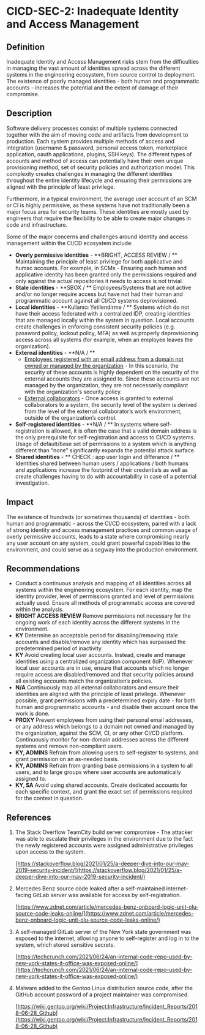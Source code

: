 # CICD-SEC-2: Inadequate Identity and Access Management
## Definition


Inadequate Identity and Access Management risks stem from the difficulties in managing the vast amount of identities spread across the different systems in the engineering ecosystem, from source control to deployment. The existence of poorly managed identities - both human and programmatic accounts - increases the potential and the extent of damage of their compromise. 


## Description

Software delivery processes consist of multiple systems connected together with the aim of moving code and artifacts from development to production. Each system provides multiple methods of access and integration (username & password, personal access token, marketplace application, oauth applications, plugins, SSH keys). The different types of accounts and method of access can potentially have their own unique provisioning method, set of security policies and authorization model. This complexity creates challenges in managing the different identities throughout the entire identity lifecycle and ensuring their permissions are aligned with the principle of least privilege.

Furthermore, in a typical environment, the average user account of an SCM or CI is highly permissive, as these systems have not traditionally been a major focus area for security teams. These identities are mostly used by engineers that require the flexibility to be able to create major changes in code and infrastructure. 

Some of the major concerns and challenges around identity and access management within the CI/CD ecosystem include:



* **Overly permissive identities** - **BRIGHT, ACCESS REVIEW / ** Maintaining the principle of least privilege for both applicative and humac accounts. For example, in SCMs - Ensuring each human and applicative identity has been granted only the permissions required and only against the actual repositories it needs to access is not trivial.
* **Stale identities** - **SBOX / ** Employees/Systems that are not active and/or no longer require access but have not had their human and programmatic account against all CI/CD systems deprovisioned.
* **Local identities** - **Kullanıcı Yetilendirme / ** Systems which do not have their access federated with a centralized IDP, creating identities that are managed locally within the system in question. Local accounts create challenges in enforcing consistent security policies (e.g. password policy, lockout policy, MFA) as well as properly deprovisioning access across all systems (for example, when an employee leaves the organization).
* **External identities** - **N/A / **
    * <span style="text-decoration:underline;">Employees registered with an email address from a domain not owned or managed by the organization</span> - In this scenario, the security of these accounts is highly dependent on the security of the external accounts they are assigned to. Since these accounts are not managed by the organization, they are not necessarily compliant with the organization's security policy. 
    * <span style="text-decoration:underline;">External collaborators</span> - Once access is granted to external collaborators to a system, the security level of the system is derived from the level of the external collaborator’s work environment, outside of the organization’s control.
* **Self-registered identities** - **N/A / ** In systems where self-registration is allowed, it is often the case that a valid domain address is the only prerequisite for self-registration and access to CI/CD systems. Usage of default/base set of permissions to a system which is anything different than “none” significantly expands the potential attack surface.
* **Shared identities** - ** CHECK : app user login and differance / ** Identities shared between human users / applications / both humans and applications increase the footprint of their credentials as well as create challenges having to do with accountability in case of a potential investigation. 


## Impact

The existence of hundreds (or sometimes thousands) of identities - both human and programmatic - across the CI/CD ecosystem, paired with a lack of strong identity and access management practices and common usage of overly permissive accounts, leads to a state where compromising nearly any user account on any system, could grant powerful capabilities to the environment, and could serve as a segway into the production environment.


## Recommendations



* Conduct a continuous analysis and mapping of all identities across all systems within the engineering ecosystem. For each identity, map the identity provider, level of permissions granted and level of permissions actually used. Ensure all methods of programmatic access are covered within the analysis.
* **BRIGHT ACCESS REVIEW** Remove permissions not necessary for the ongoing work of each identity across the different systems in the environment.
* **KY** Determine an acceptable period for disabling/removing stale accounts and disable/remove any identity which has surpassed the predetermined period of inactivity.
* **KY** Avoid creating local user accounts. Instead, create and manage identities using a centralized organization component (IdP). Whenever local user accounts are in use, ensure that accounts which no longer require access are disabled/removed and that security policies around all existing accounts match the organization’s policies.
* **N/A** Continuously map all external collaborators and ensure their identities are aligned with the principle of least privilege. Whenever possible, grant permissions with a predetermined expiry date - for both human and programmatic accounts - and disable their account once the work is done.
* **PROXY** Prevent employees from using their personal email addresses, or any address which belongs to a domain not owned and managed by the organization, against the SCM, CI, or any other CI/CD platform. Continuously monitor for non-domain addresses across the different systems and remove non-compliant users.
* **KY, ADMINS** Refrain from allowing users to self-register to systems, and grant permission on an as-needed basis.
* **KY, ADMINS** Refrain from granting base permissions in a system to all users, and to large groups where user accounts are automatically assigned to.
* **KY, SA** Avoid using shared accounts. Create dedicated accounts for each specific context, and grant the exact set of permissions required for the context in question.


## References



1. The Stack Overflow TeamCity build server compromise - The attacker was able to escalate their privileges in the environment due to the fact the newly registered accounts were assigned administrative privileges upon access to the system. 

    [https://stackoverflow.blog/2021/01/25/a-deeper-dive-into-our-may-2019-security-incident/](https://stackoverflow.blog/2021/01/25/a-deeper-dive-into-our-may-2019-security-incident/)

2. Mercedes Benz source code leaked after a self-maintained internet-facing GitLab server was available for access by self-registration.

    [https://www.zdnet.com/article/mercedes-benz-onboard-logic-unit-olu-source-code-leaks-online/](https://www.zdnet.com/article/mercedes-benz-onboard-logic-unit-olu-source-code-leaks-online/)

3. A self-managed GitLab server of the New York state government was exposed to the internet, allowing anyone to self-register and log in to the system, which stored sensitive secrets.

    [https://techcrunch.com/2021/06/24/an-internal-code-repo-used-by-new-york-states-it-office-was-exposed-online/](https://techcrunch.com/2021/06/24/an-internal-code-repo-used-by-new-york-states-it-office-was-exposed-online/)

4. Malware added to the Gentoo Linux distribution source code, after the GitHub account password of a project maintainer was compromised.

    [https://wiki.gentoo.org/wiki/Project:Infrastructure/Incident_Reports/2018-06-28_Github](https://wiki.gentoo.org/wiki/Project:Infrastructure/Incident_Reports/2018-06-28_Github)
